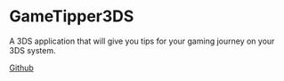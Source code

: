 # GameTipper3DS

A 3DS application that will give you tips for your gaming journey on your 3DS system.

[Github](https://github.com/TheHighTide/GameTipper3DS)